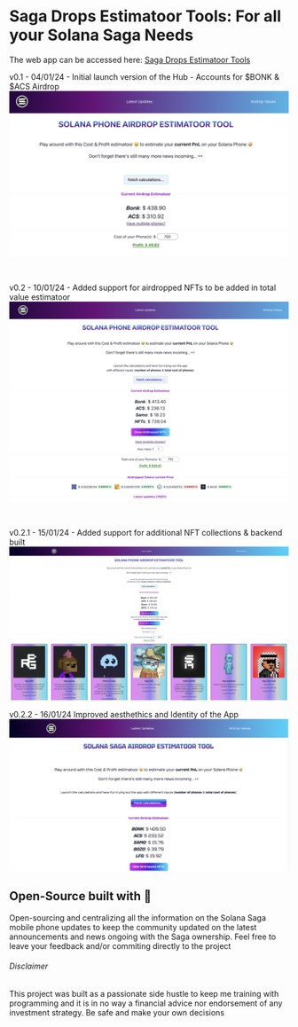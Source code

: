 <h1>Saga Drops Estimatoor Tools: For all your Solana Saga Needs</h1>

<p>The web app can be accessed here: <a href="https://sol-phone-hub.vercel.app/airdrops">Saga Drops Estimatoor Tools</a></p>

v0.1 - 04/01/24 - Initial launch version of the Hub - Accounts for $BONK & $ACS Airdrop
<img src="./public//Screenshot 2023-12-30 at 17.01.56.png"/>

<br/>

v0.2 - 10/01/24 - Added support for airdropped NFTs to be added in total value estimatoor
<img src="./public//solana-phone-hub-v2.png"/>

<br/>

v0.2.1 - 15/01/24 - Added support for additional NFT collections & backend built
<img src="./public/nfts_readme.png"/>

v0.2.2 - 16/01/24 Improved aesthethics and Identity of the App
<img src="./public/update-v_3.png"/>


<h2>Open-Source built with 💜 </h2>

<p>Open-sourcing and centralizing all the information on the Solana Saga mobile phone updates to keep the community updated on the latest announcements and news ongoing with the Saga ownership.
Feel free to leave your feedback and/or commiting directly to the project</p>

<h6>Disclaimer</h6>

<p>This project was built as a passionate side hustle to keep me training with programming and it is in no way a financial advice nor endorsement of any investment strategy. Be safe and make your own decisions</p>
